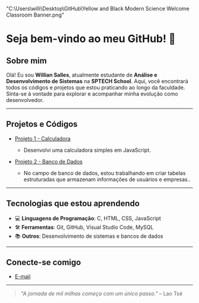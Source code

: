 "C:\Users\willi\Desktop\GitHub\Yellow and Black Modern Science Welcome Classroom Banner.png"

# Seja bem-vindo ao meu GitHub! 👋

## Sobre mim

Olá! Eu sou **Willian Salles**, atualmente estudante de **Análise e Desenvolvimento de Sistemas** na **SPTECH School**. Aqui, você encontrará todos os códigos e projetos que estou praticando ao longo da faculdade. Sinta-se à vontade para explorar e acompanhar minha evolução como desenvolvedor.

---

## Projetos e Códigos

- [Projeto 1 - Calculadora]("C:\Users\willi\Documents\GitHub\primeirorepopii\Calculadoras")
  - Desenvolvi uma calculadora simples em JavaScript.
  
- [Projeto 2 - Banco de Dados]("C:\Users\willi\Documents\GitHub\primeirorepopii\BancodeDados\BancodeDadosWillian\BancodeDadosWillian.sql")
  - No campo de banco de dados, estou trabalhando em criar tabelas estruturadas que armazenam informações de usuários e empresas..



---

## Tecnologias que estou aprendendo

- 💻 **Linguagens de Programação**: C, HTML, CSS, JavaScript
- 🛠️ **Ferramentas**: Git, GitHub, Visual Studio Code, MySQL
- 📚 **Outros**: Desenvolvimento de sistemas e bancos de dados

---

## Conecte-se comigo

- [E-mail](willian.silva@sptech.school)

---

> _"A jornada de mil milhas começa com um único passo."_ – Lao Tsé
